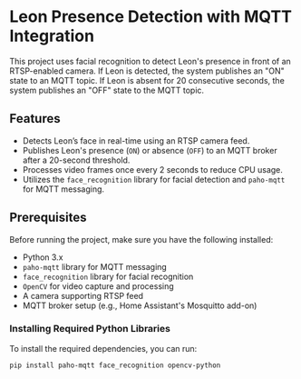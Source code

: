 # Leon Presence Detection with MQTT Integration

This project uses facial recognition to detect Leon's presence in front of an RTSP-enabled camera. If Leon is detected, the system publishes an "ON" state to an MQTT topic. If Leon is absent for 20 consecutive seconds, the system publishes an "OFF" state to the MQTT topic.

## Features

- Detects Leon’s face in real-time using an RTSP camera feed.
- Publishes Leon's presence (`ON`) or absence (`OFF`) to an MQTT broker after a 20-second threshold.
- Processes video frames once every 2 seconds to reduce CPU usage.
- Utilizes the `face_recognition` library for facial detection and `paho-mqtt` for MQTT messaging.

## Prerequisites

Before running the project, make sure you have the following installed:

- Python 3.x
- `paho-mqtt` library for MQTT messaging
- `face_recognition` library for facial recognition
- `OpenCV` for video capture and processing
- A camera supporting RTSP feed
- MQTT broker setup (e.g., Home Assistant's Mosquitto add-on)

### Installing Required Python Libraries

To install the required dependencies, you can run:

```bash
pip install paho-mqtt face_recognition opencv-python
